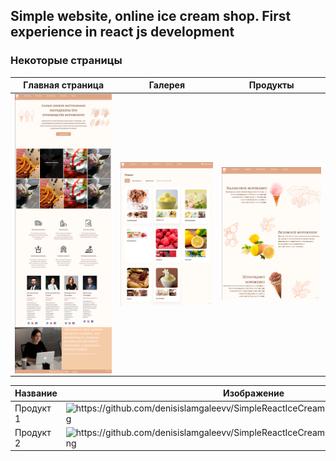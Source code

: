 
## Simple website, online ice cream shop. First experience in react js development
### Некоторые страницы

| Главная страница|Галерея|Продукты |
|:----------------:|:---------:|:----------------:|
|<img src="https://github.com/denisislamgaleevv/SimpleReactIceCreamSite/blob/master/Main.png" width="400" valign="top" > | <img src="https://github.com/denisislamgaleevv/SimpleReactIceCreamSite/blob/master/Gallery.png" width="400" valign="top"> | <img src="https://github.com/denisislamgaleevv/SimpleReactIceCreamSite/blob/master/Products.png" width="400" valign="top"> |
 



| Название | Изображение |
| -------- | ----------- |
| Продукт 1 | <img src="image1.jpg" alt="https://github.com/denisislamgaleevv/SimpleReactIceCreamSite/blob/master/Gallery.png" valign="top"> |
| Продукт 2 | <img src="image2.jpg" alt="https://github.com/denisislamgaleevv/SimpleReactIceCreamSite/blob/master/Products.png" valign="top"> |
 
